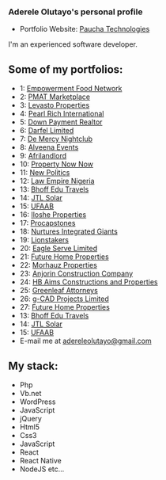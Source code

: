 ### Aderele Olutayo's personal profile
* Portfolio Website: [Paucha Technologies](https://paucha.com.ng/)

I'm an experienced software developer.

## Some of my portfolios:
* 1: [Empowerment Food Network](https://empowermentfoodnetwork.com/)
* 2: [PMAT Marketplace](http://pmatmarketplace.com/)
* 3: [Levasto Properties](https://levastoproperties.com/)
* 4: [Pearl Rich International](http://pearlrichinternational.org/)
* 5: [Down Payment Realtor](http://downpaymentrealtor.com/)
* 6: [Darfel Limited](https://darfellimited.com/)
* 7: [De Mercy Nightclub](http://demercyclub.com/)
* 8: [Alveena Events](https://alveenaevents.com/)
* 9: [Afrilandlord](https://afrilandlord.com/)
* 10: [Property Now Now](http://propertynownow.com/)
* 11: [New Politics](http://newpoliticsng.com/)
* 12: [Law Empire Nigeria](https://lawempirenigeria.com/)
* 13: [Bhoff Edu Travels](http://bhoffedutravels.com/)
* 14: [JTL Solar](https://jtlsolar.com/)
* 15: [UFAAB](http://ufaab.com/)
* 16: [Iloshe Properties](https://ilosheproperties.com/)
* 17: [Procapstones](https://procapstones.com/)
* 18: [Nurtures Integrated Giants](https://nurturesintegratedgiants.com/)
* 19: [Lionstakers](https://lionstakers.com/)
* 20: [Eagle Serve Limited](http://eagleserveltd.com/)
* 21: [Future Home Properties](https://futurehomeproperties.com/)
* 22: [Morhauz Properties](https://morhauzproperties.com/)
* 23: [Anjorin Construction Company](https://acclimited.com.ng/)
* 24: [HB Aims Constructions and Properties](https://hbaimsconstructionsandproperties.com/)
* 25: [Greenleaf Attorneys](https://greenleafattorneys.com/)
* 26: [g-CAD Projects Limited](https://gcadpltd.com/)
* 27: [Future Home Properties](https://futurehomeproperties.com/)
* 13: [Bhoff Edu Travels](http://bhoffedutravels.com/)
* 14: [JTL Solar](https://jtlsolar.com/)
* 15: [UFAAB](http://ufaab.com/)
* E-mail me at adereleolutayo@gmail.com
## My stack:
* Php
* Vb.net
* WordPress
* JavaScript
* jQuery
* Html5
* Css3
* JavaScript
* React 
* React Native
* NodeJS
etc...
<!--
